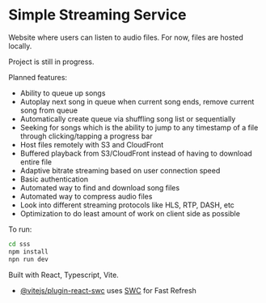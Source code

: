 # Simple Streaming Service

Website where users can listen to audio files. For now, files are hosted locally.

Project is still in progress.

Planned features:
- Ability to queue up songs
- Autoplay next song in queue when current song ends, remove current song from queue
- Automatically create queue via shuffling song list or sequentially
- Seeking for songs which is the ability to jump to any timestamp of a file through clicking/tapping a progress bar
- Host files remotely with S3 and CloudFront
- Buffered playback from S3/CloudFront instead of having to download entire file
- Adaptive bitrate streaming based on user connection speed
- Basic authentication
- Automated way to find and download song files
- Automated way to compress audio files
- Look into different streaming protocols like HLS, RTP, DASH, etc
- Optimization to do least amount of work on client side as possible

To run:
```bash
cd sss
npm install
npn run dev
```

Built with React, Typescript, Vite.
- [@vitejs/plugin-react-swc](https://github.com/vitejs/vite-plugin-react-swc) uses [SWC](https://swc.rs/) for Fast Refresh
